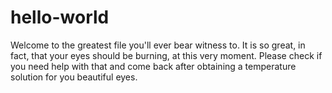 # hello-world

Welcome to the greatest file you'll ever bear witness to.
It is so great, in fact, that your eyes should be burning, at this very moment.
Please check if you need help with that and come back after obtaining a temperature solution for you beautiful eyes.
